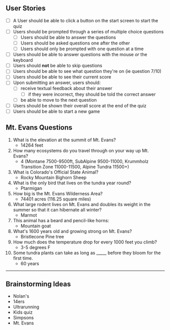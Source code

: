 ## User Stories
- [ ] A User should be able to click a button on the start screen to start the quiz
- [ ] Users should be prompted through a series of multiple choice questions
    - [ ] Users should be able to answer the questions
    - [ ] Users should be asked questions one after the other
    - [ ] Users should only be prompted with one question at a time
- [ ] Users should be able to answer questions with the mouse *or* the keyboard
- [ ] Users should **not** be able to skip questions
- [ ] Users should be able to see what question they're on (ie question 7/10)
- [ ] Users should be able to see their current score
- [ ] Upon submitting an answer, users should:
    - [ ] receive textual feedback about their answer
        - [ ] if they were incorrect, they should be told the correct answer
    - [ ] be able to move to the next question
- [ ] Users should be shown their overall score at the end of the quiz
- [ ] Users should be able to start a new game

## Mt. Evans Questions
1. What is the elevation at the summit of Mt. Evans?
    * 14264 feet
2. How many ecosystems do you travel through on your way up Mt. Evans?
    * 4 (Montane 7500-9500ft, SubAlpine 9500-11000, Krummholz Transition Zone 11000-11500, Alpine Tundra 11500+)
3. What is Colorado's Official State Animal?
    * Rocky Mountain Bighorn Sheep
4. What is the only bird that lives on the tundra year round?
    * Ptarmigan
5. How big is the Mt. Evans Wilderness Area?
    * 74401 acres (116.25 square miles)
6. What large rodent lives on Mt. Evans and doubles its weight in the summer so that it can hibernate all winter?
    * Marmot
7. This animal has a beard and pencil-like horns:
    * Mountain goat
8. What's 1600 years old and growing strong on Mt. Evans?
    * Bristlecone Pine tree
9. How much does the temperature drop for every 1000 feet you climb?
    * 3-5 degrees F
10. Some tundra plants can take as long as _____ before they bloom for the first time.
    * 60 years

---
## Brainstorming Ideas
* Nolan's
* 14ers
* Ultrarunning
* Kids quiz
* Simpsons
* Mt. Evans
